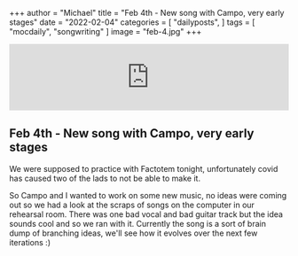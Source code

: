 +++
author = "Michael"
title = "Feb 4th - New song with Campo, very early stages"
date = "2022-02-04"
categories = [
  "dailyposts",
]
tags = [
  "mocdaily",
  "songwriting"
]
image = "feb-4.jpg"
+++

<iframe style="border: 0; width: 100%; height: 120px;" src="https://bandcamp.com/EmbeddedPlayer/album=535037396/size=large/bgcol=ffffff/linkcol=0687f5/tracklist=false/artwork=small/track=2066788448/transparent=true/" seamless><a href="https://michaeloc.bandcamp.com/album/mocdaily-music-in-progress">#mocdaily - music in progress by Michael O&#39;Connell</a></iframe>

## Feb 4th - New song with Campo, very early stages
We were supposed to practice with Factotem tonight, unfortunately covid has caused two of the lads to not be able to make it.

So Campo and I wanted to work on some new music, no ideas were coming out so we had a look at the scraps of songs on the computer in our rehearsal room. There was one bad vocal and bad guitar track but the idea sounds cool and so we ran with it. Currently the song is a sort of brain dump of branching ideas, we'll see how it evolves over the next few iterations :)
